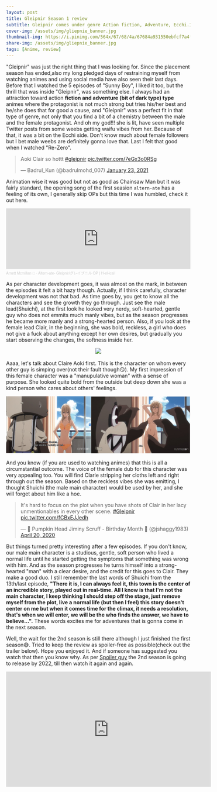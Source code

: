 ```yaml
---
layout: post
title: Gleipnir Season 1 review
subtitle: Gleipnir comes under genre Action fiction, Adventure, Ecchi.It was just the right thing that I was looking for
cover-img: /assets/img/gliepnie_banner.jpg
thumbnail-img: https://i.pinimg.com/564x/67/68/4a/67684a931550ebfcf7a4f933c1045cc1.jpg
share-img: /assets/img/gliepnie_banner.jpg
tags: [Anime, review]
---
```


"Gleipnir" was just the right thing that I was looking for. Since the placement season has ended,also my long pledged days of restraining myself from watching animes and using social media have also seen their last days. Before that I watched the 5 episodes of "Sunny Boy", I liked it too, but the thrill that was inside "Gleipnir", was something else. I always had an attraction toward action **fiction and adventure (bit of dark type) type** animes where the protagonist is not much strong but tries his/her best and he/she does that for good a cause, and "Gleipnir" was a perfect fit in that type of genre, not only that you find a bit of a chemistry between the male and the female protagonist. And oh my god!!! she is lit, have seen multiple Twitter posts from some weebs getting waifu vibes from her. Because of that, it was a bit on the Ecchi side. Don't know much about female followers but I bet male weebs are definitely gonna love that. Last I felt that good when I watched "Re-Zero".

<blockquote class="twitter-tweet"><p lang="en" dir="ltr">Aoki Clair so hottt <a href="https://twitter.com/hashtag/gleipnir?src=hash&amp;ref_src=twsrc%5Etfw">#gleipnir</a> <a href="https://t.co/7eGx3o0RSg">pic.twitter.com/7eGx3o0RSg</a></p>&mdash; Badrul_Kun (@badrulmohd_007) <a href="https://twitter.com/badrulmohd_007/status/1353059432297492482?ref_src=twsrc%5Etfw">January 23, 2021</a></blockquote> <script async src="https://platform.twitter.com/widgets.js" charset="utf-8"></script>

Animation wise it was good but not as good as Chainsaw Man but it was fairly standard, the opening song of the first seasion `altern-ate` has a feeling of its own, I generally skip OPs but this time I was humbled, check it out here.

<iframe width="100%" height="166" scrolling="no" frameborder="no" allow="autoplay" src="https://w.soundcloud.com/player/?url=https%3A//api.soundcloud.com/tracks/872622670&color=%23ff5500&auto_play=false&hide_related=false&show_comments=true&show_user=true&show_reposts=false&show_teaser=true"></iframe><div style="font-size: 10px; color: #cccccc;line-break: anywhere;word-break: normal;overflow: hidden;white-space: nowrap;text-overflow: ellipsis; font-family: Interstate,Lucida Grande,Lucida Sans Unicode,Lucida Sans,Garuda,Verdana,Tahoma,sans-serif;font-weight: 100;"><a href="https://soundcloud.com/arnett-mcmillan" title="Arnett Mcmillan 👄" target="_blank" style="color: #cccccc; text-decoration: none;">Arnett Mcmillan 👄</a> · <a href="https://soundcloud.com/arnett-mcmillan/altern-ate-gleipnir-op-h-el-ical" title="Altern-ate- Gleipnir/グレイプニル OP | H-el-ical" target="_blank" style="color: #cccccc; text-decoration: none;">Altern-ate- Gleipnir/グレイプニル OP | H-el-ical</a></div>

As per character development goes, it was almost on the mark, in between the episodes it felt a bit hazy though. Actually, if I think carefully, character development was not that bad. As time goes by, you get to know all the characters and see the growth they go through. Just see the male lead(Shuichi), at the first look he looked very nerdy, soft-hearted, gentle guy who does not emmits much manly vibes, but as the season progresses he became more manly and a strong-hearted person. Also, if you look 
at the female lead Clair, in the beginning, she was bold, reckless, a girl who does not give a fuck about anything except her own desires, but gradually you start observing the changes, the softness inside her.

<p align="center">
<img src="https://i0.wp.com/spoilerguy.com/wp-content/uploads/2021/01/62295206-0-q80.jpg">
</p>

Aaaa, let's talk about Claire Aoki first. This is the character on whom every other guy is simping over(not their fault though😏). My first impression of this female character was a "manupulative woman" with a sense of purpose. She looked quite bold from the outside but deep down she was a kind person who cares about others' feelings. 

<p align="center">
<img src="/assets/img/gliepnie.jpg">
</p>

And you know (if you are used to watching animes) that this is all a circumstantial outcome. The voice of the female dub for this character was very appealing too. You will find Clarie stripping her cloths left and right through out the season.  Based on the reckless vibes she was emitting, I thought Shuichi (the male main character) would be used by her, and she will forget about him like a hoe.

<blockquote class="twitter-tweet"><p lang="en" dir="ltr">It&#39;s hard to focus on the plot when you have shots of Clair in her lacy unmentionables in every other scene. <a href="https://twitter.com/hashtag/Gleipnir?src=hash&amp;ref_src=twsrc%5Etfw">#Gleipnir</a> <a href="https://t.co/fCBxEJJedh">pic.twitter.com/fCBxEJJedh</a></p>&mdash; 🎃 Pumpkin Head Jiminy Scruff - Birthday Month 🎃 (@jshaggy1983) <a href="https://twitter.com/jshaggy1983/status/1252039930655789056?ref_src=twsrc%5Etfw">April 20, 2020</a></blockquote> <script async src="https://platform.twitter.com/widgets.js" charset="utf-8"></script>


But things turned pretty interesting after a few episodes. If you don't know, our male main character is a studious, gentle, soft person who lived a normal life until he started getting the symptoms that something was wrong with him. And as the season progresses he turns himself into a strong-hearted "man" with a clear desire, and the credit for this goes to Clair. They make a good duo. I still remember the last words of Shuichi from the 13th/last episode, **"There it is, I can always feel it, this town is the center of an incredible story, played out in real-time. All I know is that I'm not the main character, I keep thinking I should step off the stage, just remove myself from the plot, live a normal life (but then I feel) this story doesn't center on me but when it comes time for the climax, it needs a resolution, that's when we will enter, we will be the who finds the answer, we have to believe...".** These words excites me for adventures that is gonna come in the next season.


Well, the wait for the 2nd season is still there although I just finished the first season😅. Tried to keep the review as spoiler-free as possible(check out the trailer below). Hope you enjoyed it. And if someone has suggested you watch that then you know why. As per [Spoiler guy](https://spoilerguy.com/gleipnir-season-2/) the 2nd season is going to release by 2022, till then watch it again and again.

<iframe width="560" height="315" src="https://www.youtube.com/embed/4HHsD5XacHs" title="YouTube video player" frameborder="0" allow="accelerometer; autoplay; clipboard-write; encrypted-media; gyroscope; picture-in-picture" allowfullscreen></iframe>
